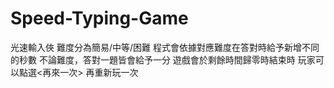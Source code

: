 # Speed-Typing-Game
光速輸入俠
難度分為簡易/中等/困難
程式會依據對應難度在答對時給予新增不同的秒數
不論難度，答對一題皆會給予一分
遊戲會於剩餘時間歸零時結束時
玩家可以點選<再來一次> 再重新玩一次
